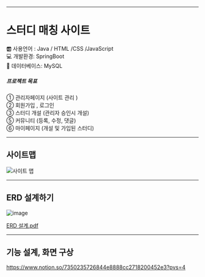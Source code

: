 ***
# 스터디 매칭 사이트
:ab: 사용언어 : Java / HTML /CSS /JavaScript <br>
:computer: 개발환경: SpringBoot<br>
:floppy_disk: 데이터베이스: MySQL<br>

##### 프로젝트 목표
① 관리자페이지 (사이트 관리 )<br>
② 회원가입 , 로그인<br>
③ 스터디 개설 (관리자 승인시 개설)<br>
⑤ 커뮤니티 (등록, 수정, 댓글)<br>
⑥ 마이페이지 (개설 및 가입된 스터디)<br>
***
## 사이트맵
![사이트 맵](https://github.com/82everywin/spring_project/blob/study/%EC%82%AC%EC%9D%B4%ED%8A%B8%20%EB%A7%B5)

***
## ERD 설계하기 
![image](https://github.com/82everywin/spring_project/assets/109841880/b5a2a351-84f2-454d-9512-c2d80e00480e)

[ERD 설계.pdf](https://github.com/82everywin/spring_project/files/11442031/ERD.pdf)

***
## 기능 설계, 화면 구상 
https://www.notion.so/7350235726844e8888cc2718200452e3?pvs=4


